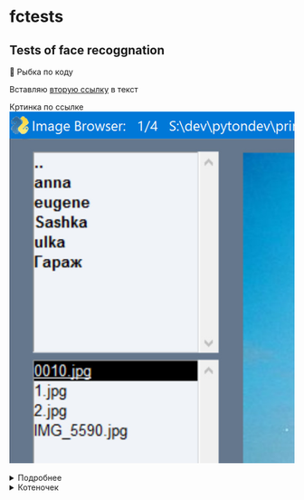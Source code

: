 # fctests
## Tests of face recoggnation

:blowfish: Рыбка по коду 

Вставляю [вторую ссылку][Картинка] в текст

Кртинка по ссылке ![Картинка]

<details><summary>Подробнее</summary>

  Скрытый текст

![Текст для изображения, который обычно не виден](https://github.com/rejgan318/fctests/blob/master/imgs/img1.jpg?raw=true "Полная ссылка")

</details>

<details><summary>Котеночек</summary>

[![Кртеночек][Кот]][Картинка]
 
[Кот]: https://i.stack.imgur.com/AKtls.jpg 
 
</details>

[Картинка]: imgs/img1.jpg?raw=true "Вторая ссылка"
